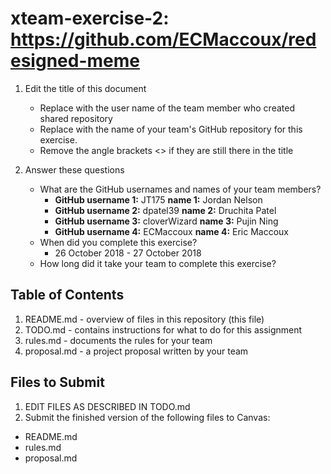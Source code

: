 # xteam-exercise-2: https://github.com/ECMaccoux/redesigned-meme

1. Edit the title of this document
   * Replace <UserName> with the user name of the team member who created shared repository
   * Replace <GitHubRepositoryName> with the name of your team's GitHub repository for this exercise.
   * Remove the angle brackets <> if they are still there in the title

2. Answer these questions
   * What are the GitHub usernames and names of your team members?
       * **GitHub username 1:** JT175         **name 1:** Jordan Nelson
       * **GitHub username 2:** dpatel39      **name 2:** Druchita Patel
       * **GitHub username 3:** cloverWizard  **name 3:** Pujin Ning
       * **GitHub username 4:** ECMaccoux     **name 4:** Eric Maccoux
   * When did you complete this exercise? 
       * 26 October 2018 - 27 October 2018
   * How long did it take your team to complete this exercise? 

## Table of Contents

1. README.md - overview of files in this repository (this file)
2. TODO.md - contains instructions for what to do for this assignment
3. rules.md - documents the rules for your team
4. proposal.md - a project proposal written by your team

## Files to Submit

1. EDIT FILES AS DESCRIBED IN TODO.md
2. Submit the finished version of the following files to Canvas:

* README.md
* rules.md
* proposal.md
